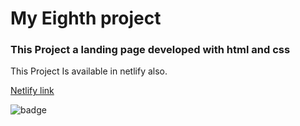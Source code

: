 # My Eighth project

### This Project a landing page developed with html and css

This Project Is available in netlify also.

[Netlify link]()

![badge]()